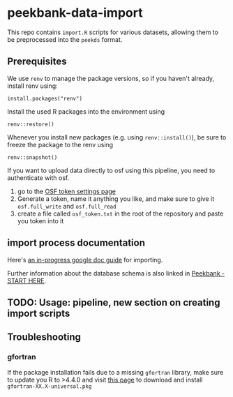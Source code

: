 # peekbank-data-import

This repo contains `import.R` scripts for various datasets, allowing them to be preprocessed into the `peekds` format. 

## Prerequisites

We use `renv` to manage the package versions, so if you haven't already, install renv using:

```
install.packages("renv")
```

Install the used R packages into the environment using
```
renv::restore()
```

Whenever you install new packages (e.g. using `renv::install()`), be sure to freeze the package to the renv using

```
renv::snapshot()
```

If you want to upload data directly to osf using this pipeline, you need to authenticate with osf.

1. go to the [OSF token settings page](https://accounts.osf.io/login?service=https%3A%2F%2Fosf.io%2Fsettings%2Ftokens%2F)
2. Generate a token, name it anything you like, and make sure to give it `osf.full_write` and `osf.full_read`
3. create a file called `osf_token.txt` in the root of the repository and paste you token into it

## import process documentation

Here's [an in-progress google doc guide](https://docs.google.com/document/d/1hQrbV33Zdl3SmbJAdTuzyfwCNF9nYpouQ7lQ8U0dQSw/edit) for importing.

Further information about the database schema is also linked in [Peekbank - START HERE](https://docs.google.com/document/d/1PrIrLg_A9VTITIp--ucf_wMN-C0VPODtirz8jowUL1Y/edit).

## TODO: Usage: pipeline, new section on creating import scripts

## Troubleshooting

### gfortran
If the package installation fails due to a missing `gfortran` library, make sure to update you R to >4.4.0 and visit [this page](https://cran.r-project.org/bin/macosx/tools/) to download and install `gfortran-XX.X-universal.pkg`